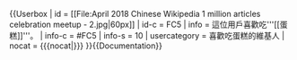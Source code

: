 {{Userbox
| id   = [[File:April 2018 Chinese Wikipedia 1 million articles celebration meetup - 2.jpg|60px]]
| id-c = FC5
| info   = 這位用戶喜歡吃'''[[蛋糕]]'''。
| info-c = #FC5
| info-s = 10
| usercategory = 喜歡吃蛋糕的維基人
| nocat = {{{nocat|}}}
}}<noinclude>{{Documentation}}</noinclude>